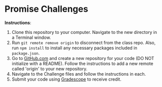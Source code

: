 # Promise Challenges

**Instructions**: 

1. Clone this repository to your computer. Navigate to the new directory in a Terminal window.
1. Run `git remote remove origin` to disconnect from the class repo. Also, run `npm install` to install any necessary packages included in `package.json`.
1. Go to [GitHub.com](https://github.com) and create a new repository for your code (DO NOT initialize with a README). Follow the instructions to add a new remote called 'origin' to your new repository.
1. Navigate to the Challenge files and follow the instructions in each.
1. Submit your code using [Gradescope](https://gradescope.com) to receive credit.